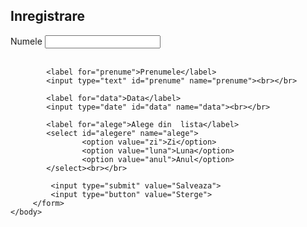 <!DOCTYPE html>
<html>
    <head>
        <title>Inregistrare</title>
    </head>
    <body>
        <h2>Inregistrare</h2>
        <form>
            <label for="nume">Numele </label>
            <input type="text" id="nume" name="nume"><br></br>
            
            <label for="prenume">Prenumele</label>
            <input type="text" id="prenume" name="prenume"><br></br>
           
            <label for="data">Data</label>
            <input type="date" id="data" name="data"><br></br>
            
            <label for="alege">Alege din  lista</label>
            <select id="alegere" name="alege">
                    <option value="zi">Zi</option>
                    <option value="luna">Luna</option>
                    <option value="anul">Anul</option>
            </select><br></br>

             <input type="submit" value="Salveaza">
             <input type="button" value="Sterge">
         </form>
    </body>
</html>
